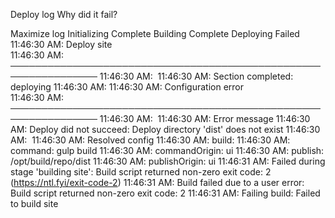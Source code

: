 Deploy log
Why did it fail?




Maximize log
Initializing
Complete
Building
Complete
Deploying
Failed
11:46:30 AM: Deploy site                                                   
11:46:30 AM: ────────────────────────────────────────────────────────────────
11:46:30 AM: ​
11:46:30 AM: Section completed: deploying
11:46:30 AM: ​
11:46:30 AM: Configuration error                                           
11:46:30 AM: ────────────────────────────────────────────────────────────────
11:46:30 AM: ​
11:46:30 AM:   Error message
11:46:30 AM:   Deploy did not succeed: Deploy directory 'dist' does not exist
11:46:30 AM: ​
11:46:30 AM:   Resolved config
11:46:30 AM:   build:
11:46:30 AM:     command: gulp build
11:46:30 AM:     commandOrigin: ui
11:46:30 AM:     publish: /opt/build/repo/dist
11:46:30 AM:     publishOrigin: ui
11:46:31 AM: Failed during stage 'building site': Build script returned non-zero exit code: 2 (https://ntl.fyi/exit-code-2)
11:46:31 AM: Build failed due to a user error: Build script returned non-zero exit code: 2
11:46:31 AM: Failing build: Failed to build site